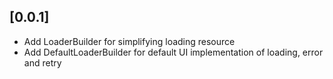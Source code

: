 ## [0.0.1]

* Add LoaderBuilder for simplifying loading resource
* Add DefaultLoaderBuilder for default UI implementation of loading, error and retry

